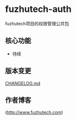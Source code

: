 # fuzhutech-auth
fuzhutech项目的权限管理公共包


## 核心功能
* 待续


## 版本变更
[CHANGELOG.md](https://github.com/fuzhutech/fuzhutech-auth/blob/master/CHANGELOG.md)


## 作者博客
  (http://www.fuzhutech.com)
